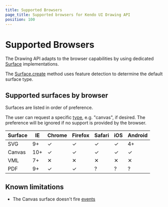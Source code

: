```yaml
---
title: Supported Browsers
page_title: Supported browsers for Kendo UI Drawing API
position: 100
---
```


# Supported Browsers

The Drawing API adapts to the browser capabilities by using dedicated
[Surface](/api/dataviz/drawing/surface) implementations.

The [Surface.create](/api/dataviz/drawing/surface#create) method
uses feature detection to determine the default surface type.

## Supported surfaces by browser

Surfaces are listed in order of preference.

The user can request a specific [type](/api/dataviz/drawing/surface#configuration-type),
e.g. "canvas", if desired. The preference will be ignored if no support is provided by the browser.

| Surface | IE   | Chrome| Firefox | Safari | iOS | Android
| ---     | ---  | ---   | ---     | ---    | --- | ---
| SVG     | 9+   | ✓     | ✓       | ✓      | ✓   | 4+
| Canvas  | 10+  | ✓     | ✓       | ✓      | ✓   | ✓
| VML     | 7+   | ✕     | ✕       | ✕      | ✕   | ✕
| PDF     | 9+   | ✓     | ✓       | ?      | ?   | ?

## Known limitations

- The Canvas surface doesn't fire [events](/api/dataviz/drawing/surface#events)

